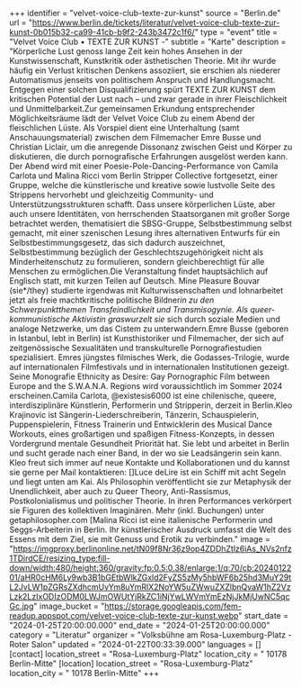 +++
identifier = "velvet-voice-club-texte-zur-kunst"
source = "Berlin.de"
url = "https://www.berlin.de/tickets/literatur/velvet-voice-club-texte-zur-kunst-0b015b32-ca99-41cb-b9f2-243b3472c1f6/"
type = "event"
title = "Velvet Voice Club • TEXTE ZUR KUNST -"
subtitle = "Karte"
description = "Körperliche Lust genoss lange Zeit kein hohes Ansehen in der Kunstwissenschaft, Kunstkritik oder ästhetischen Theorie. Mit ihr wurde häufig ein Verlust kritischen Denkens assoziiert, sie erschien als niederer Automatismus jenseits von politischem Anspruch und Handlungsmacht. Entgegen einer solchen Disqualifizierung spürt TEXTE ZUR KUNST dem kritischen Potential der Lust nach – und zwar gerade in ihrer Fleischlichkeit und Unmittelbarkeit.Zur gemeinsamen Erkundung entsprechender Möglichkeitsräume lädt der Velvet Voice Club zu einem Abend der fleischlichen Lüste. Als Vorspiel dient eine Unterhaltung (samt Anschauungsmaterial) zwischen dem Filmemacher Emre Busse und Christian Liclair, um die anregende Dissonanz zwischen Geist und Körper zu diskutieren, die durch pornografische Erfahrungen ausgelöst werden kann. Der Abend wird mit einer Poesie-Pole-Dancing-Performance von Camila Carlota und Malina Ricci vom Berlin Stripper Collective fortgesetzt, einer Gruppe, welche die künstlerische und kreative sowie lustvolle Seite des Strippens hervorhebt und gleichzeitig Community- und Unterstützungsstrukturen schafft. Dass unsere körperlichen Lüste, aber auch unsere Identitäten, von herrschenden Staatsorganen mit großer Sorge betrachtet werden, thematisiert die SBSG-Gruppe, Selbstbestimmung selbst gemacht, mit einer szenischen Lesung ihres alternativen Entwurfs für ein Selbstbestimmungsgesetz, das sich dadurch auszeichnet, Selbstbestimmung bezüglich der Geschlechtszugehörigkeit nicht als Minderheitenschutz zu formulieren, sondern gleichberechtigt für alle Menschen zu ermöglichen.Die Veranstaltung findet hauptsächlich auf Englisch statt, mit kurzen Teilen auf Deutsch. Mine Pleasure Bouvar (sie*/they) studierte irgendwas mit Kulturwissenschaften und lohnarbeitet jetzt als freie machtkritische politische Bildner*in zu den Schwerpunktthemen Transfeindlichkeit und Transmisogynie. Als queer-kommunistische Aktivistin graswurzelt sie* sich durch soziale Medien und analoge Netzwerke, um das Cistem zu unterwandern.Emre Busse (geboren in Istanbul, lebt in Berlin) ist Kunsthistoriker und Filmemacher, der sich auf zeitgenössische Sexualitäten und transkulturelle Pornografiestudien spezialisiert. Emres jüngstes filmisches Werk, die Godasses-Trilogie, wurde auf internationalen Filmfestivals und in internationalen Institutionen gezeigt. Seine Monografie Ethnicity as Desire: Gay Pornographic Film between Europe and the S.W.A.N.A. Regions wird voraussichtlich im Sommer 2024 erscheinen.Camila Carlota, @existesis6000 ist eine chilenische, queere, interdisziplinäre Künstlerin, Performerin und Stripperin, derzeit in Berlin.Kleo Krajinovic ist Sängerin-Liederschreiberin, Tänzerin, Schauspielerin, Puppenspielerin, Fitness Trainerin und Entwicklerin des Musical Dance Workouts, eines großartigen und spaßigen Fitness-Konzepts, in dessen Vordergrund mentale Gesundheit Priorität hat. Sie lebt und arbeitet in Berlin und sucht gerade nach einer Band, in der wo sie Leadsängerin sein kann. Kleo freut sich immer auf neue Kontakte und Kollaborationen und du kannst sie gerne per Mail kontaktieren: []Luce deLire ist ein Schiff mit acht Segeln und liegt unten am Kai. Als Philosophin veröffentlicht sie zur Metaphysik der Unendlichkeit, aber auch zu Queer Theory, Anti-Rassismus, Postkolonialismus und politischer Theorie. In ihren Performances verkörpert sie Figuren des kollektiven Imaginären. Mehr (inkl. Buchungen) unter getaphilosopher.com [Malina Ricci ist eine italienische Performerin und Seggs-Arbeiterin in Berlin. Ihr künstlerischer Ausdruck umfasst die Welt des Essens mit dem Ziel, sie mit Genuss und Erotik zu verbinden."
image = "https://imgproxy.berlinonline.net/tN09f8Nr36z9op4ZDDhZtlz6iAs_NVs2nfz1TDirdCE/resizing_type:fill-down/width:480/height:360/gravity:fp:0.5:0.38/enlarge:1/q:70/cb:2024012201/aHR0cHM6Ly9wb3B1bGEtbWlkZGxld2FyZS5zMy5hbWF6b25hd3MuY29tL2JvLW1pZGRsZXdhcmUvYm8uYmRlX2NoYW5uZWwuZXZlbnQvaW1hZ2VzLzk2LzIxODIzODM0LWJmOWUtYjRkZC1iNjYwLWVmYmEzNjJkMjUwNC5qcGc.jpg"
image_bucket = "https://storage.googleapis.com/fem-readup.appspot.com/velvet-voice-club-texte-zur-kunst.webp"
start_date = "2024-01-25T20:00:00.000"
end_date = "2024-01-25T20:00:00.000"
category = "Literatur"
organizer = "Volksbühne am Rosa-Luxemburg-Platz - Roter Salon"
updated = "2024-01-22T00:33:39.000"
languages = []
[contact]
location_street = "Rosa-Luxemburg-Platz"
location_city = " 10178 Berlin-Mitte"
[location]
location_street = "Rosa-Luxemburg-Platz"
location_city = " 10178 Berlin-Mitte"
+++